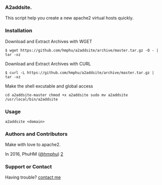 ###  A2addsite.

This script help you create a new apache2 virtual hosts quickly.

###  Installation

Download and Extract Archives with WGET

` $ wget https://github.com/hmphu/a2addsite/archive/master.tar.gz -O - | tar -xz `

Download and Extract Archives with CURL

` $ curl -L https://github.com/hmphu/a2addsite/archive/master.tar.gz | tar -xz `

Make the shell excutable and global access

` cd a2addsite-master chmod +x a2addsite sudo mv a2addsite /usr/local/bin/a2addsite `

###  Usage

` a2addsite <domain> `

###  Authors and Contributors

Make with love to apache2.

In 2016, PhuHM ([@hmphu][1]) [2]

###  Support or Contact

Having trouble? [contact me][3]

[1]: https://github.com/hmphu
[2]: mailto:me@hmphu.com
[3]: http://www.hnphu.com
